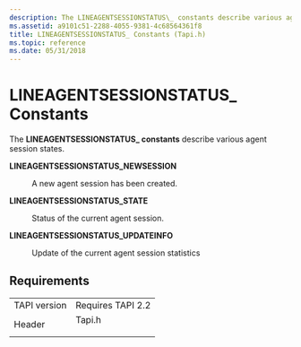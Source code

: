 ```yaml
---
description: The LINEAGENTSESSIONSTATUS\_ constants describe various agent session states.
ms.assetid: a9101c51-2288-4055-9381-4c68564361f8
title: LINEAGENTSESSIONSTATUS_ Constants (Tapi.h)
ms.topic: reference
ms.date: 05/31/2018
---
```


# LINEAGENTSESSIONSTATUS\_ Constants

The **LINEAGENTSESSIONSTATUS\_ constants** describe various agent session states.

<dl> <dt>

<span id="LINEAGENTSESSIONSTATUS_NEWSESSION"></span><span id="lineagentsessionstatus_newsession"></span>**LINEAGENTSESSIONSTATUS\_NEWSESSION**
</dt> <dd> <dl> <dt>



A new agent session has been created.


</dt> </dl> </dd> <dt>

<span id="LINEAGENTSESSIONSTATUS_STATE"></span><span id="lineagentsessionstatus_state"></span>**LINEAGENTSESSIONSTATUS\_STATE**
</dt> <dd> <dl> <dt>



Status of the current agent session.


</dt> </dl> </dd> <dt>

<span id="LINEAGENTSESSIONSTATUS_UPDATEINFO"></span><span id="lineagentsessionstatus_updateinfo"></span>**LINEAGENTSESSIONSTATUS\_UPDATEINFO**
</dt> <dd> <dl> <dt>



Update of the current agent session statistics


</dt> </dl> </dd> </dl>

## Requirements



|                         |                                                                                   |
|-------------------------|-----------------------------------------------------------------------------------|
| TAPI version<br/> | Requires TAPI 2.2<br/>                                                      |
| Header<br/>       | <dl> <dt>Tapi.h</dt> </dl> |



 

 




